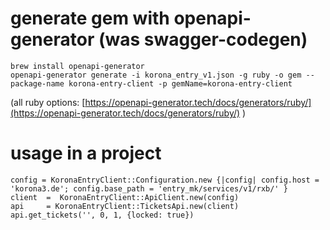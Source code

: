 # generate gem with openapi-generator (was swagger-codegen)
```
brew install openapi-generator
openapi-generator generate -i korona_entry_v1.json -g ruby -o gem --package-name korona-entry-client -p gemName=korona-entry-client
```
(all ruby options:  [https://openapi-generator.tech/docs/generators/ruby/](https://openapi-generator.tech/docs/generators/ruby/) )
# usage in a project
```
config = KoronaEntryClient::Configuration.new {|config| config.host = 'korona3.de'; config.base_path = 'entry_mk/services/v1/rxb/' }
client  =  KoronaEntryClient::ApiClient.new(config)
api     = KoronaEntryClient::TicketsApi.new(client)
api.get_tickets('', 0, 1, {locked: true})
```
